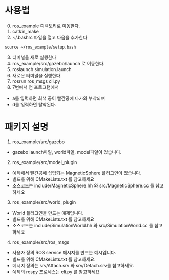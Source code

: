# 사용법
0. ros_example 디렉토리로 이동한다.
1. catkin_make
2. ~/.bashrc 파일을 열고 다음을 추가한다
```
source ~/ros_example/setup.bash
```
3. 터미널을 새로 실행한다
4. ros_example/src/gazebo/launch 로 이동한다.
5. roslaunch simulation.launch
6. 새로운 터미널을 실행한다
7. rosrun ros_msgs cli.py
8. 7번에서 연 프로그램에서 
- a를 입력하면 회색 공이 빨간공에 다가와 부착되며
- d를 입력하면 탈착된다.

# 패키지 설명
1. ros_example/src/gazebo
- gazebo launch파일, world파일, model파일이 있습니다.

2. ros_example/src/model_plugin
- 예제에서 빨간공에 삽입되는 MagneticSphere 플러그인이 있습니다.
- 빌드를 위해 CMakeLists.txt 를 참고하세요
- 소스코드는 include/MagneticSphere.hh 와 src/MagneticSphere.cc 를 참고하세요

3. ros_example/src/world_plugin
- World 플러그인을 만드는 예제입니다.
- 빌드를 위해 CMakeLists.txt 를 참고하세요
- 소스코드는 include/SimulationWorld.hh 와 src/SimulationWorld.cc 를 참고하세요

4. ros_example/src/ros_msgs
- 사용자 정의 ROS service 메시지를 만드는 예시입니다.
- 빌드를 위해 CMakeLists.txt 를 참고하세요.
- 메시지 정의는 srv/Attach.srv 와 srv/Detach.srv를 참고하세요.
- 예제의 rospy 프로세스는 cli.py 를 참고하세요
